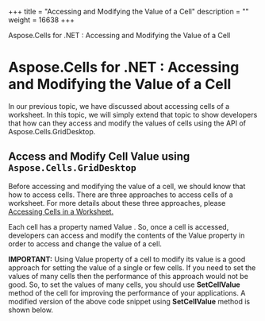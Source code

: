 +++
title = "Accessing and Modifying the Value of a Cell" 
description = "" 
weight = 16638 
+++

Aspose.Cells for .NET : Accessing and Modifying the Value of a Cell  

# Aspose.Cells for .NET : Accessing and Modifying the Value of a Cell


In our previous topic, we have discussed about accessing cells of a worksheet. In this topic, we will simply extend that topic to show developers that how can they access and modify the values of cells using the API of Aspose.Cells.GridDesktop.

## Access and Modify Cell Value using `Aspose.Cells.GridDesktop`

Before accessing and modifying the value of a cell, we should know that how to access cells. There are three approaches to access cells of a worksheet. For more details about these three approaches, please [Accessing Cells in a Worksheet.](http://localhost:1313/cellsnet/developerguide/asposecellsgriddesktop/workingwithcells/accessing+cells+in+a+worksheet)

Each cell has a property named Value . So, once a cell is accessed, developers can access and modify the contents of the Value property in order to access and change the value of a cell.

  
**IMPORTANT:** Using Value property of a cell to modify its value is a good approach for setting the value of a single or few cells. If you need to set the values of many cells then the performance of this approach would not be good. So, to set the values of many cells, you should use **SetCellValue** method of the cell for improving the performance of your applications. A modified version of the above code snippet using **SetCellValue** method is shown below.

